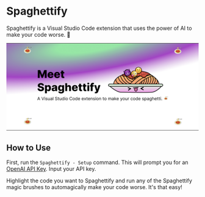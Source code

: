 # Spaghettify

Spaghettify is a Visual Studio Code extension that uses the power of AI to make your code worse. 🍝

![Spaghettify](doc2.png)

## How to Use

First, run the `Spaghettify - Setup` command. This will prompt you for an [OpenAI API Key](https://openai.com/api/). Input your API key.

Highlight the code you want to Spaghettify and run any of the Spaghettify magic brushes to automagically make your code worse. It's that easy!
